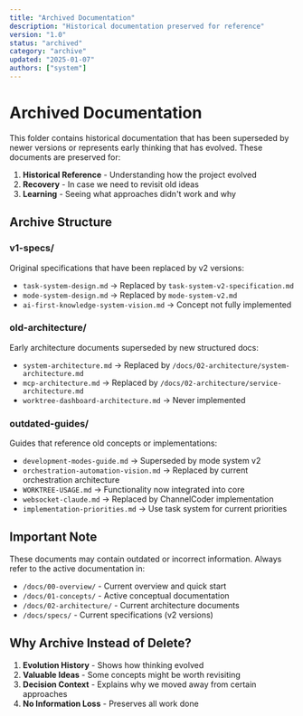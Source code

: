 ```yaml
---
title: "Archived Documentation"
description: "Historical documentation preserved for reference"
version: "1.0"
status: "archived"
category: "archive"
updated: "2025-01-07"
authors: ["system"]
---
```


# Archived Documentation

This folder contains historical documentation that has been superseded by newer versions or represents early thinking that has evolved. These documents are preserved for:

1. **Historical Reference** - Understanding how the project evolved
2. **Recovery** - In case we need to revisit old ideas
3. **Learning** - Seeing what approaches didn't work and why

## Archive Structure

### v1-specs/
Original specifications that have been replaced by v2 versions:
- `task-system-design.md` → Replaced by `task-system-v2-specification.md`
- `mode-system-design.md` → Replaced by `mode-system-v2.md`
- `ai-first-knowledge-system-vision.md` → Concept not fully implemented

### old-architecture/
Early architecture documents superseded by new structured docs:
- `system-architecture.md` → Replaced by `/docs/02-architecture/system-architecture.md`
- `mcp-architecture.md` → Replaced by `/docs/02-architecture/service-architecture.md`
- `worktree-dashboard-architecture.md` → Never implemented

### outdated-guides/
Guides that reference old concepts or implementations:
- `development-modes-guide.md` → Superseded by mode system v2
- `orchestration-automation-vision.md` → Replaced by current orchestration architecture
- `WORKTREE-USAGE.md` → Functionality now integrated into core
- `websocket-claude.md` → Replaced by ChannelCoder implementation
- `implementation-priorities.md` → Use task system for current priorities

## Important Note

These documents may contain outdated or incorrect information. Always refer to the active documentation in:
- `/docs/00-overview/` - Current overview and quick start
- `/docs/01-concepts/` - Active conceptual documentation
- `/docs/02-architecture/` - Current architecture documents
- `/docs/specs/` - Current specifications (v2 versions)

## Why Archive Instead of Delete?

1. **Evolution History** - Shows how thinking evolved
2. **Valuable Ideas** - Some concepts might be worth revisiting
3. **Decision Context** - Explains why we moved away from certain approaches
4. **No Information Loss** - Preserves all work done